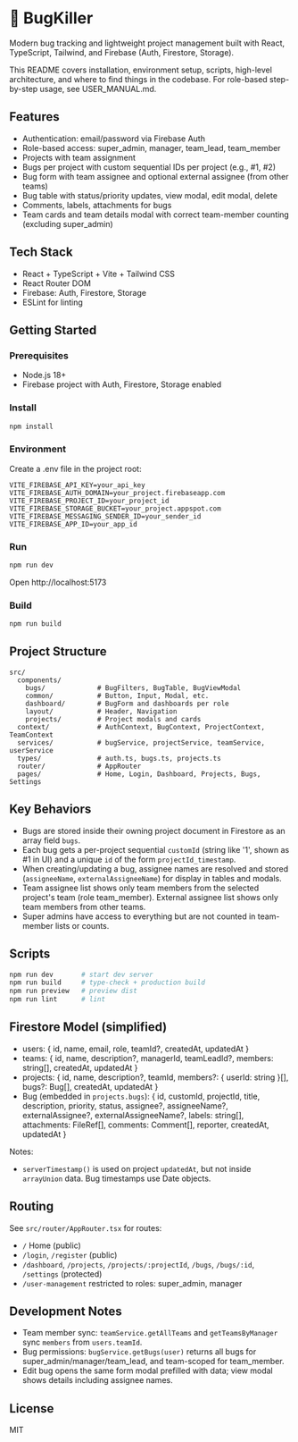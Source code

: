 # 🐛 BugKiller

Modern bug tracking and lightweight project management built with React, TypeScript, Tailwind, and Firebase (Auth, Firestore, Storage).

This README covers installation, environment setup, scripts, high-level architecture, and where to find things in the codebase. For role-based step-by-step usage, see USER_MANUAL.md.

## Features

- Authentication: email/password via Firebase Auth
- Role-based access: super_admin, manager, team_lead, team_member
- Projects with team assignment
- Bugs per project with custom sequential IDs per project (e.g., #1, #2)
- Bug form with team assignee and optional external assignee (from other teams)
- Bug table with status/priority updates, view modal, edit modal, delete
- Comments, labels, attachments for bugs
- Team cards and team details modal with correct team-member counting (excluding super_admin)

## Tech Stack

- React + TypeScript + Vite + Tailwind CSS
- React Router DOM
- Firebase: Auth, Firestore, Storage
- ESLint for linting

## Getting Started

### Prerequisites
- Node.js 18+ 
- Firebase project with Auth, Firestore, Storage enabled

### Install
   ```bash
   npm install
   ```

### Environment
Create a .env file in the project root:
   ```env
   VITE_FIREBASE_API_KEY=your_api_key
   VITE_FIREBASE_AUTH_DOMAIN=your_project.firebaseapp.com
   VITE_FIREBASE_PROJECT_ID=your_project_id
   VITE_FIREBASE_STORAGE_BUCKET=your_project.appspot.com
   VITE_FIREBASE_MESSAGING_SENDER_ID=your_sender_id
   VITE_FIREBASE_APP_ID=your_app_id
   ```

### Run
   ```bash
   npm run dev
   ```
Open http://localhost:5173

### Build
   ```bash
   npm run build
   ```

## Project Structure

```
src/
  components/
    bugs/             # BugFilters, BugTable, BugViewModal
    common/           # Button, Input, Modal, etc.
    dashboard/        # BugForm and dashboards per role
    layout/           # Header, Navigation
    projects/         # Project modals and cards
  context/            # AuthContext, BugContext, ProjectContext, TeamContext
  services/           # bugService, projectService, teamService, userService
  types/              # auth.ts, bugs.ts, projects.ts
  router/             # AppRouter
  pages/              # Home, Login, Dashboard, Projects, Bugs, Settings
```

## Key Behaviors

- Bugs are stored inside their owning project document in Firestore as an array field `bugs`.
- Each bug gets a per-project sequential `customId` (string like '1', shown as #1 in UI) and a unique `id` of the form `projectId_timestamp`.
- When creating/updating a bug, assignee names are resolved and stored (`assigneeName`, `externalAssigneeName`) for display in tables and modals.
- Team assignee list shows only team members from the selected project's team (role team_member). External assignee list shows only team members from other teams.
- Super admins have access to everything but are not counted in team-member lists or counts.

## Scripts

   ```bash
npm run dev       # start dev server
npm run build     # type-check + production build
npm run preview   # preview dist
npm run lint      # lint
```

## Firestore Model (simplified)

- users: { id, name, email, role, teamId?, createdAt, updatedAt }
- teams: { id, name, description?, managerId, teamLeadId?, members: string[], createdAt, updatedAt }
- projects: {
    id,
    name,
    description?,
    teamId,
    members?: { userId: string }[],
    bugs?: Bug[],
    createdAt, updatedAt
  }
- Bug (embedded in `projects.bugs`): {
    id, customId, projectId, title, description, priority, status,
    assignee?, assigneeName?, externalAssignee?, externalAssigneeName?,
    labels: string[], attachments: FileRef[], comments: Comment[],
    reporter, createdAt, updatedAt
  }

Notes:
- `serverTimestamp()` is used on project `updatedAt`, but not inside `arrayUnion` data. Bug timestamps use Date objects.

## Routing

See `src/router/AppRouter.tsx` for routes:
- `/` Home (public)
- `/login`, `/register` (public)
- `/dashboard`, `/projects`, `/projects/:projectId`, `/bugs`, `/bugs/:id`, `/settings` (protected)
- `/user-management` restricted to roles: super_admin, manager

## Development Notes

- Team member sync: `teamService.getAllTeams` and `getTeamsByManager` sync `members` from `users.teamId`.
- Bug permissions: `bugService.getBugs(user)` returns all bugs for super_admin/manager/team_lead, and team-scoped for team_member.
- Edit bug opens the same form modal prefilled with data; view modal shows details including assignee names.

## License

MIT
